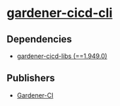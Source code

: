 # [gardener-cicd-cli](https://pypi.org/project/gardener-cicd-cli)

## Dependencies
- [gardener-cicd-libs (==1.949.0)](packages/g/gardener-cicd-libs.md)



## Publishers
- [Gardener-CI](https://pypi.org/user/Gardener-CI)

